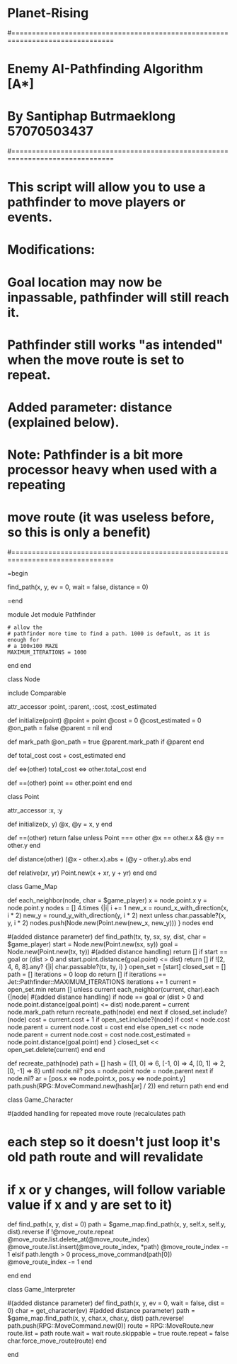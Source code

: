 # Planet-Rising
#===============================================================================
# Enemy AI-Pathfinding Algorithm [A*] 
# By Santiphap Butrmaeklong   57070503437
#===============================================================================
# This script will allow you to use a pathfinder to move players or events.
#
# Modifications: 
# Goal location may now be inpassable, pathfinder will still reach it.
# Pathfinder still works "as intended" when the move route is set to repeat.
# Added parameter: distance (explained below).
# Note: Pathfinder is a bit more processor heavy when used with a repeating 
# move route (it was useless before, so this is only a benefit)
#===============================================================================

=begin

find_path(x, y, ev = 0, wait = false, distance = 0)

=end

module Jet
  module Pathfinder
    
    # allow the
    # pathfinder more time to find a path. 1000 is default, as it is enough for
    # a 100x100 MAZE
    MAXIMUM_ITERATIONS = 1000
    
  end
end

class Node
  
  include Comparable

  attr_accessor :point, :parent, :cost, :cost_estimated

  def initialize(point)
    @point = point
    @cost = 0
    @cost_estimated = 0
    @on_path = false
    @parent = nil
  end

  def mark_path
    @on_path = true
    @parent.mark_path if @parent
  end
   
  def total_cost
    cost + cost_estimated
  end

  def <=>(other)
    total_cost <=> other.total_cost
  end
   
  def ==(other)
    point == other.point
  end
end

class Point
  
  attr_accessor :x, :y
  
  def initialize(x, y)
    @x, @y = x, y
  end

  def ==(other)
    return false unless Point === other
    @x == other.x && @y == other.y
  end

  def distance(other)
    (@x - other.x).abs + (@y - other.y).abs
  end

  def relative(xr, yr)
    Point.new(x + xr, y + yr)
  end
end

class Game_Map
  
  def each_neighbor(node, char = $game_player)
    x = node.point.x
    y = node.point.y
    nodes = []
    4.times {|i|
      i += 1
      new_x = round_x_with_direction(x, i * 2)
      new_y = round_y_with_direction(y, i * 2)
      next unless char.passable?(x, y, i * 2)
      nodes.push(Node.new(Point.new(new_x, new_y)))
    }
    nodes
  end
  
  #(added distance parameter)
  def find_path(tx, ty, sx, sy, dist, char = $game_player)
    start = Node.new(Point.new(sx, sy))
    goal = Node.new(Point.new(tx, ty))
    #(added distance handling)
    return [] if start == goal or (dist > 0 and start.point.distance(goal.point) <= dist)
    return [] if ![2, 4, 6, 8].any? {|i| char.passable?(tx, ty, i) }
    open_set = [start]
    closed_set = []
    path = []
    iterations = 0
    loop do
      return [] if iterations == Jet::Pathfinder::MAXIMUM_ITERATIONS
      iterations += 1
      current = open_set.min
      return [] unless current
      each_neighbor(current, char).each {|node|
        #(added distance handling)
        if node == goal or (dist > 0 and node.point.distance(goal.point) <= dist)
          node.parent = current
          node.mark_path
          return recreate_path(node)
        end
        next if closed_set.include?(node)
        cost = current.cost + 1
        if open_set.include?(node)
          if cost < node.cost
            node.parent = current
            node.cost = cost
          end
        else
          open_set << node
          node.parent = current
          node.cost = cost
          node.cost_estimated = node.point.distance(goal.point)
        end
      }
      closed_set << open_set.delete(current)
    end
  end
  
  def recreate_path(node)
    path = []
    hash = {[1, 0] => 6, [-1, 0] => 4, [0, 1] => 2, [0, -1] => 8}
    until node.nil?
      pos = node.point
      node = node.parent
      next if node.nil?
      ar = [pos.x <=> node.point.x, pos.y <=> node.point.y]
      path.push(RPG::MoveCommand.new(hash[ar] / 2))
    end
    return path
  end
end

class Game_Character
  
  #(added handling for repeated move route (recalculates path 
  # each step so it doesn't just loop it's old path route and will revalidate  
  # if x or y changes, will follow variable value if x and y are set to it)
  def find_path(x, y, dist = 0)
    path = $game_map.find_path(x, y, self.x, self.y, dist).reverse
    if !@move_route.repeat
      @move_route.list.delete_at(@move_route_index)
      @move_route.list.insert(@move_route_index, *path)
      @move_route_index -= 1
    elsif path.length > 0
      process_move_command(path[0])
      @move_route_index -= 1
    end
    
  end
end

class Game_Interpreter
  
  #(added distance parameter)
  def find_path(x, y, ev = 0, wait = false, dist = 0)
    char = get_character(ev)
    #(added distance parameter)
    path = $game_map.find_path(x, y, char.x, char.y, dist)
    path.reverse!
    path.push(RPG::MoveCommand.new(0))
    route = RPG::MoveRoute.new
    route.list = path
    route.wait = wait
    route.skippable = true
    route.repeat = false
    char.force_move_route(route)
  end
  
end
